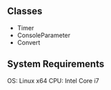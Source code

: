
Classes
-------

* Timer
* ConsoleParameter
* Convert

System Requirements
-------------------

 OS: Linux x64
CPU: Intel Core i7

